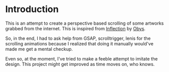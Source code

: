 # Introduction

This is an attempt to create a perspective based scrolling of some artworks grabbed from the internet. This is inspired from [Inflection](https://inflection.xyz/) by [Obys](https://obys.agency/).

So, in the end, I had to ask help from GSAP, scrolltrigger, lenis for the scrolling animations because I realized that doing it manually would've made me get a mental checkup.

Even so, at the moment, I've tried to make a feeble attempt to imitate the design. This project might get improved as time moves on, who knows.